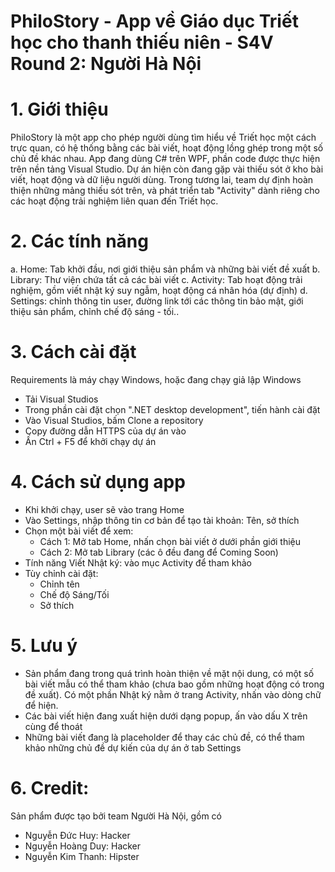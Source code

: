 # PhiloStory - App về Giáo dục Triết học cho thanh thiếu niên - S4V Round 2: Người Hà Nội
# 1. Giới thiệu
   PhiloStory là một app cho phép người dùng tìm hiểu về Triết học một cách trực quan, có hệ thống bằng các bài viết, hoạt động lồng ghép trong một số chủ đề khác nhau. App đang dùng C# trên WPF, phần code được thực hiện trên nền tảng Visual Studio.
    Dự án hiện còn đang gặp vài thiếu sót ở kho bài viết, hoạt động và dữ liệu người dùng. Trong tương lai, team dự định hoàn thiện những mảng thiếu sót trên, và phát triển tab "Activity" dành riêng cho các hoạt động trải nghiệm liên quan đến Triết học.
   
# 2. Các tính năng
   a. Home: Tab khởi đầu, nơi giới thiệu sản phẩm và những bài viết đề xuất
   b. Library: Thư viện chứa tất cả các bài viết
   c. Activity: Tab hoạt động trải nghiệm, gồm viết nhật ký suy ngẫm, hoạt động cá nhân hóa (dự định)
   d. Settings: chỉnh thông tin user, đường link tới các thông tin bảo mật, giới thiệu sản phẩm, chỉnh chế độ sáng - tối..
   
# 3. Cách cài đặt
Requirements là máy chạy Windows, hoặc đang chạy giả lập Windows
- Tải Visual Studios
- Trong phần cài đặt chọn ".NET desktop development", tiến hành cài đặt
- Vào Visual Studios, bấm Clone a repository
- Copy đường dẫn HTTPS của dự án vào
- Ấn Ctrl + F5 để khởi chạy dự án
   
# 4. Cách sử dụng app
   - Khi khởi chạy, user sẽ vào trang Home
   - Vào Settings, nhập thông tin cơ bản để tạo tài khoản: Tên, sở thích
   - Chọn một bài viết để xem:
     + Cách 1: Mở tab Home, nhấn chọn bài viết ở dưới phần giới thiệu
     + Cách 2: Mở tab Library (các ô đều đang để Coming Soon)
  - Tính năng Viết Nhật ký: vào mục Activity để tham khảo
  - Tùy chỉnh cài đặt:
    + Chỉnh tên
    + Chế độ Sáng/Tối
    + Sở thích
      
# 5. Lưu ý
- Sản phẩm đang trong quá trình hoàn thiện về mặt nội dung, có một số bài viết mẫu có thể tham khảo (chưa bao gồm những hoạt động có trong đề xuất). Có một phần Nhật ký nằm ở trang Activity, nhấn vào dòng chữ để hiện.
- Các bài viết hiện đang xuất hiện dưới dạng popup, ấn vào dấu X trên cùng để thoát
- Những bài viết đang là placeholder để thay các chủ đề, có thể tham khảo những chủ đề dự kiến của dự án ở tab Settings

# 6. Credit:
Sản phẩm được tạo bởi team Người Hà Nội, gồm có
- Nguyễn Đức Huy: Hacker
- Nguyễn Hoàng Duy: Hacker
- Nguyễn Kim Thanh: Hipster

